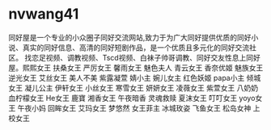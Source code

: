 # nvwang41
 同好屋是一个专业的小众圈子同好交流网站,致力于为广大同好提供优质的同好小说、真实的同好信息、高清的同好短剧作品，是一个优质且多元化的同好交流社区。 找恋足视频、调教视频、Tscd视频、白袜子帅哥调教、同好交友性息上同好屋。熙熙女王 扶桑女王 严厉女王 馨雨女王 魅色夫人 青云女王 香奈优姬 魅族女王 逆光女王 艾丝女王 美人不美 紫露凝萱 婧小主 婉儿女主 红色妖姬 papa小主 倾城女王 凝儿公主 伊轩女王 小丝女王 寒雪女王 妍妍女王 凌薇女王 紫萱女王 八奶奶 血柠檬女王 He女王 鹿寶 湘香女王 午夜暗香 灵魂救赎 夏沫女王 叮叮女王 yoyo女王 午夜小妈 回眸女王 艾玛女王 梦悠然 女王菲主 冰城玫姿 飞鱼女王 松岛女神 上校女王
